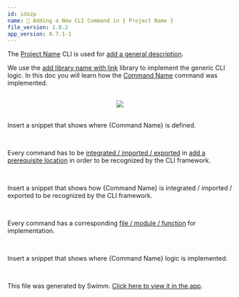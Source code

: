 ```yaml
---
id: idazp
name: 🧰 Adding a New CLI Command in { Project Name }
file_version: 1.0.2
app_version: 0.7.1-1
---
```


The [Project Name](#text-placeholder-id-97b6) CLI is used for [add a general description](#text-placeholder-id-421e).

We use the [add library name with link](#text-placeholder-id-4e3a) library to implement the generic CLI logic. In this doc you will learn how the [Command Name](#text-placeholder-id-47a5) command was implemented.

<br/>

<div align="center"><img src="https://firebasestorage.googleapis.com/v0/b/swimmio-content/o/repositories%2F5uDzblDyNSQUaETEGltk%2F1f20ce9f-92b6-45ff-a476-3a55dd900d44.png?alt=media&token=21bf3a7a-9a98-4abe-bb0b-d0599a031889" style="width:'25%'"/></div>

<br/>

<!-- TEMPLATE-swimm-snippet-placeholder -->
Insert a snippet that shows where {Command Name} is defined.

<br/>

Every command has to be [integrated / imported / exported](#text-placeholder-id-4c96) in [add a prerequisite location](#text-placeholder-id-43ec) in order to be recognized by the CLI framework.

<br/>

<!-- TEMPLATE-swimm-snippet-placeholder -->
Insert a snippet that shows how {Command Name} is integrated / imported / exported to be recognized by the CLI framework.

<br/>

Every command has a corresponding [file / module / function](#text-placeholder-id-c7da) for implementation.

<br/>

<!-- TEMPLATE-swimm-snippet-placeholder -->
Insert a snippet that shows where {Command Name} logic is implemented.

<br/>

This file was generated by Swimm. [Click here to view it in the app](https://app.swimm.io/repos/Z2l0aHViJTNBJTNBdGVtcGxhdGVzJTNBJTNBc3dpbW1pbw==/docs/idazp).
